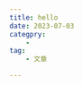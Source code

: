```yaml
---
title: hello
date: 2023-07-03
categpry:
    - 
tag:
    - 文章

---
```


<!-- more -->

<!-- <AutoCatalog base='/' /> -->

